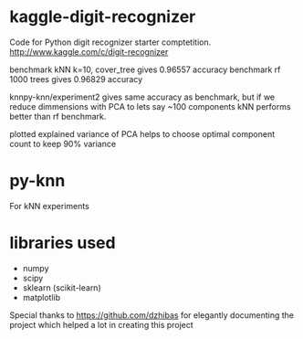 kaggle-digit-recognizer
=======================

Code for Python digit recognizer starter comptetition. 
http://www.kaggle.com/c/digit-recognizer

benchmark kNN k=10, cover_tree gives 0.96557 accuracy
benchmark rf 1000 trees gives 0.96829 accuracy

knnpy-knn/experiment2 gives same accuracy as benchmark,
but if we reduce dimmensions with PCA to lets say ~100 components
kNN performs better than rf benchmark.

plotted explained variance of PCA helps to choose optimal component
count to keep 90% variance

py-knn
======
For kNN experiments


libraries used
=====================
* numpy
* scipy
* sklearn (scikit-learn)
* matplotlib

Special thanks to https://github.com/dzhibas for elegantly documenting the project which helped a lot in creating this project
